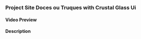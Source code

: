 ### Project Site Doces ou Truques with Crustal Glass Ui 

#### Video Preview


#### Description




